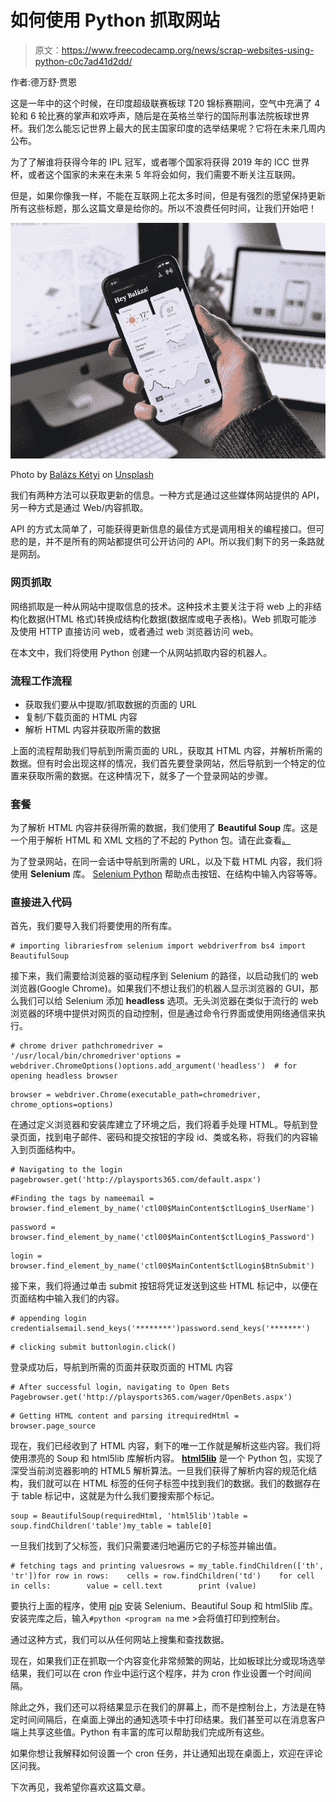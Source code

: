 # 如何使用 Python 抓取网站

> 原文：<https://www.freecodecamp.org/news/scrap-websites-using-python-c0c7ad41d2dd/>

作者:德万舒·贾恩

这是一年中的这个时候，在印度超级联赛板球 T20 锦标赛期间，空气中充满了 4 轮和 6 轮比赛的掌声和欢呼声，随后是在英格兰举行的国际刑事法院板球世界杯。我们怎么能忘记世界上最大的民主国家印度的选举结果呢？它将在未来几周内公布。

为了了解谁将获得今年的 IPL 冠军，或者哪个国家将获得 2019 年的 ICC 世界杯，或者这个国家的未来在未来 5 年将会如何，我们需要不断关注互联网。

但是，如果你像我一样，不能在互联网上花太多时间，但是有强烈的愿望保持更新所有这些标题，那么这篇文章是给你的。所以不浪费任何时间，让我们开始吧！

![dySuWsAk2qARPtM0cOs88-YztYwzc1fWPz1F](img/170f7d21b65a971bbfb7339ab4cb886a.png)

Photo by [Balázs Kétyi](https://unsplash.com/photos/sScmok4Iq1o?utm_source=unsplash&utm_medium=referral&utm_content=creditCopyText) on [Unsplash](https://unsplash.com/search/photos/data?utm_source=unsplash&utm_medium=referral&utm_content=creditCopyText)

我们有两种方法可以获取更新的信息。一种方式是通过这些媒体网站提供的 API，另一种方式是通过 Web/内容抓取。

API 的方式太简单了，可能获得更新信息的最佳方式是调用相关的编程接口。但可悲的是，并不是所有的网站都提供可公开访问的 API。所以我们剩下的另一条路就是网刮。

### **网页抓取**

网络抓取是一种从网站中提取信息的技术。这种技术主要关注于将 web 上的非结构化数据(HTML 格式)转换成结构化数据(数据库或电子表格)。Web 抓取可能涉及使用 HTTP 直接访问 web，或者通过 web 浏览器访问 web。

在本文中，我们将使用 Python 创建一个从网站抓取内容的机器人。

### **流程工作流程**

*   获取我们要从中提取/抓取数据的页面的 URL
*   复制/下载页面的 HTML 内容
*   解析 HTML 内容并获取所需的数据

上面的流程帮助我们导航到所需页面的 URL，获取其 HTML 内容，并解析所需的数据。但有时会出现这样的情况，我们首先要登录网站，然后导航到一个特定的位置来获取所需的数据。在这种情况下，就多了一个登录网站的步骤。

### **套餐**

为了解析 HTML 内容并获得所需的数据，我们使用了 **Beautiful Soup** 库。这是一个用于解析 HTML 和 XML 文档的了不起的 Python 包。请在此查看[。](https://code.launchpad.net/beautifulsoup/)

为了登录网站，在同一会话中导航到所需的 URL，以及下载 HTML 内容，我们将使用 **Selenium** 库。 [Selenium Python](https://selenium-python.readthedocs.io/) 帮助点击按钮、在结构中输入内容等等。

### **直接进入代码**

首先，我们要导入我们将要使用的所有库。

```
# importing librariesfrom selenium import webdriverfrom bs4 import BeautifulSoup
```

接下来，我们需要给浏览器的驱动程序到 Selenium 的路径，以启动我们的 web 浏览器(Google Chrome)。如果我们不想让我们的机器人显示浏览器的 GUI，那么我们可以给 Selenium 添加 **headless** 选项。无头浏览器在类似于流行的 web 浏览器的环境中提供对网页的自动控制，但是通过命令行界面或使用网络通信来执行。

```
# chrome driver pathchromedriver = '/usr/local/bin/chromedriver'options = webdriver.ChromeOptions()options.add_argument('headless')  # for opening headless browser
```

```
browser = webdriver.Chrome(executable_path=chromedriver, chrome_options=options)
```

在通过定义浏览器和安装库建立了环境之后，我们将着手处理 HTML。导航到登录页面，找到电子邮件、密码和提交按钮的字段 id、类或名称，将我们的内容输入到页面结构中。

```
# Navigating to the login pagebrowser.get('http://playsports365.com/default.aspx')
```

```
#Finding the tags by nameemail = browser.find_element_by_name('ctl00$MainContent$ctlLogin$_UserName')
```

```
password = browser.find_element_by_name('ctl00$MainContent$ctlLogin$_Password')
```

```
login = browser.find_element_by_name('ctl00$MainContent$ctlLogin$BtnSubmit')
```

接下来，我们将通过单击 submit 按钮将凭证发送到这些 HTML 标记中，以便在页面结构中输入我们的内容。

```
# appending login credentialsemail.send_keys('********')password.send_keys('*******')
```

```
# clicking submit buttonlogin.click()
```

登录成功后，导航到所需的页面并获取页面的 HTML 内容

```
# After successful login, navigating to Open Bets Pagebrowser.get('http://playsports365.com/wager/OpenBets.aspx')
```

```
# Getting HTML content and parsing itrequiredHtml = browser.page_source
```

现在，我们已经收到了 HTML 内容，剩下的唯一工作就是解析这些内容。我们将使用漂亮的 Soup 和 html5lib 库解析内容。 [**html5lib**](http://code.google.com/p/html5lib/) 是一个 Python 包，实现了深受当前浏览器影响的 HTML5 解析算法。一旦我们获得了解析内容的规范化结构，我们就可以在 HTML 标签的任何子标签中找到我们的数据。我们的数据存在于 table 标记中，这就是为什么我们要搜索那个标记。

```
soup = BeautifulSoup(requiredHtml, 'html5lib')table = soup.findChildren('table')my_table = table[0]
```

一旦我们找到了父标签，我们只需要递归地遍历它的子标签并输出值。

```
# fetching tags and printing valuesrows = my_table.findChildren(['th', 'tr'])for row in rows:    cells = row.findChildren('td')    for cell in cells:        value = cell.text        print (value)
```

要执行上面的程序，使用 [pip](https://pip.pypa.io/en/stable/installing/) 安装 Selenium、Beautiful Soup 和 html5lib 库。安装完库之后，输入`#python <program na` me >会将值打印到控制台。

通过这种方式，我们可以从任何网站上搜集和查找数据。

现在，如果我们正在抓取一个内容变化非常频繁的网站，比如板球比分或现场选举结果，我们可以在 cron 作业中运行这个程序，并为 cron 作业设置一个时间间隔。

除此之外，我们还可以将结果显示在我们的屏幕上，而不是控制台上，方法是在特定时间间隔后，在桌面上弹出的通知选项卡中打印结果。我们甚至可以在消息客户端上共享这些值。Python 有丰富的库可以帮助我们完成所有这些。

如果你想让我解释如何设置一个 cron 任务，并让通知出现在桌面上，欢迎在评论区问我。

下次再见，我希望你喜欢这篇文章。